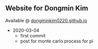 ## Website for Dongmin Kim

Available @ [dongminkim0220.github.io](https://dongminkim0220.github.io/)

- 2020-03-04
  - first commit
  - post for monte carlo process for pi
